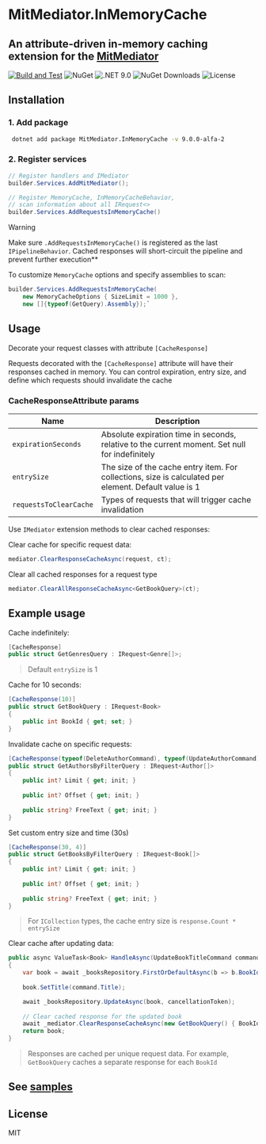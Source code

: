 # MitMediator.InMemoryCache

## An attribute-driven in-memory caching extension for the [MitMediator](https://github.com/dzmprt/MitMediator)

[![Build and Test](https://github.com/dzmprt/MitMediator.InMemoryCache/actions/workflows/dotnet.yml/badge.svg)](https://github.com/dzmprt/MitMediator.InMemoryCache/actions/workflows/dotnet.yml)
![NuGet](https://img.shields.io/nuget/v/MitMediator.InMemoryCache)
![.NET 9.0](https://img.shields.io/badge/Version-.NET%209.0-informational?style=flat&logo=dotnet)
![NuGet Downloads](https://img.shields.io/nuget/dt/MitMediator.InMemoryCache)
![License](https://img.shields.io/github/license/dzmprt/MitMediator.InMemoryCache)

## Installation

### 1. Add package

```sh
 dotnet add package MitMediator.InMemoryCache -v 9.0.0-alfa-2
```

### 2. Register services

```csharp
// Register handlers and IMediator
builder.Services.AddMitMediator(); 

// Register MemoryCache, InMemoryCacheBehavior,
// scan information about all IRequest<>
builder.Services.AddRequestsInMemoryCache()
```

> [!WARNING]
> Make sure `.AddRequestsInMemoryCache()` is registered as the last `IPipelineBehavior`. Cached responses will short-circuit the pipeline and prevent further execution**

To customize `MemoryCache` options and specify assemblies to scan:

```csharp
builder.Services.AddRequestsInMemoryCache(
    new MemoryCacheOptions { SizeLimit = 1000 }, 
    new []{typeof(GetQuery).Assembly});`
```

## Usage

Decorate your request classes with attribute `[CacheResponse]`

Requests decorated with the `[CacheResponse]` attribute will have their responses cached in memory. You can control expiration, entry size, and define which requests should invalidate the cache

### CacheResponseAttribute params

| Name                   | Description                                                                                           |
|------------------------|-------------------------------------------------------------------------------------------------------|
| `expirationSeconds`    | Absolute expiration time in seconds, relative to the current moment. Set null for indefinitely        |
| `entrySize`            | The size of the cache entry item. For collections, size is calculated per element. Default value is 1 |
| `requestsToClearCache` | Types of requests that will trigger cache invalidation                                                |

Use `IMediator` extension methods to clear cached responses:

Clear cache for specific request data:
```csharp
mediator.ClearResponseCacheAsync(request, ct);
```

Clear all cached responses for a request type
```csharp
mediator.ClearAllResponseCacheAsync<GetBookQuery>(ct);
```

## Example usage

Cache indefinitely:
```csharp
[CacheResponse]
public struct GetGenresQuery : IRequest<Genre[]>;
```

> Default `entrySize` is 1

Cache for 10 seconds:
```csharp
[CacheResponse(10)]
public struct GetBookQuery : IRequest<Book>
{
    public int BookId { get; set; }
}
```

Invalidate cache on specific requests:
```csharp
[CacheResponse(typeof(DeleteAuthorCommand), typeof(UpdateAuthorCommand))]
public struct GetAuthorsByFilterQuery : IRequest<Author[]>
{
    public int? Limit { get; init; }
    
    public int? Offset { get; init; }
    
    public string? FreeText { get; init; }
}
```

Set custom entry size and time (30s)
```csharp
[CacheResponse(30, 4)]
public struct GetBooksByFilterQuery : IRequest<Book[]>
{
    public int? Limit { get; init; }
    
    public int? Offset { get; init; }
    
    public string? FreeText { get; init; }
}
```

> For `ICollection` types, the cache entry size is `response.Count * entrySize`

Clear cache after updating data:
```csharp
public async ValueTask<Book> HandleAsync(UpdateBookTitleCommand command, CancellationToken cancellationToken)
{
    var book = await _booksRepository.FirstOrDefaultAsync(b => b.BookId == command.BookId, cancellationToken);
        
    book.SetTitle(command.Title);

    await _booksRepository.UpdateAsync(book, cancellationToken);
    
    // Clear cached response for the updated book
    await _mediator.ClearResponseCacheAsync(new GetBookQuery() { BookId = command.BookId }, cancellationToken);
    return book;
}
```

> Responses are cached per unique request data.
> For example, `GetBookQuery` caches a separate response for each `BookId`

## See [samples](./samples)

## License

MIT




